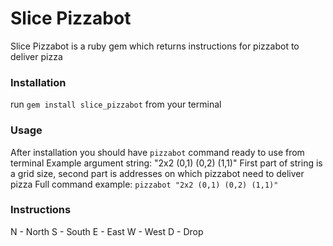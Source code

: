 # Slice Pizzabot
Slice Pizzabot is a ruby gem which returns instructions for pizzabot to deliver pizza
### Installation
run `gem install slice_pizzabot` from your terminal
### Usage
After installation you should have `pizzabot` command ready to use from terminal
Example argument string: "2x2 (0,1) (0,2) (1,1)"
First part of string is a grid size, second part is addresses on which pizzabot need to deliver pizza
Full command example: `pizzabot "2x2 (0,1) (0,2) (1,1)"`
### Instructions
N - North
S - South
E - East
W - West
D - Drop
